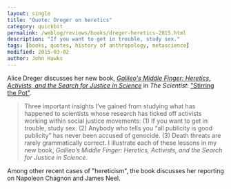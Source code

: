 ```yaml
---
layout: single
title: "Quote: Dreger on heretics"
category: quickbit
permalink: /weblog/reviews/books/dreger-heretics-2015.html
description: "If you want to get in trouble, study sex."
tags: [books, quotes, history of anthropology, metascience]
modified: 2015-03-02
author: John Hawks
---
```


Alice Dreger discusses her new book, <a href="http://www.amazon.com/gp/product/1594206082/ref=as_li_tl?ie=UTF8&camp=1789&creative=390957&creativeASIN=1594206082&linkCode=as2&tag=johnhawksanth-20&linkId=24ECTZW2IHWL7PB2"><em>Galileo's Middle Finger: Heretics, Activists, and the Search for Justice in Science</em></a> in _The Scientist_: <a href="http://www.the-scientist.com/?articles.view/articleNo/42262/title/Stirring-the-Pot/">"Stirring the Pot"</a>. 

<blockquote>Three important insights I’ve gained from studying what has happened to scientists whose research has ticked off activists working within social justice movements: (1) If you want to get in trouble, study sex. (2) Anybody who tells you “all publicity is good publicity” has never been accused of genocide. (3) Death threats are rarely grammatically correct. I illustrate each of these lessons in my new book, <em>Galileo’s Middle Finger: Heretics, Activists, and the Search for Justice in Science.</em></blockquote>

Among other recent cases of "hereticism", the book discusses her reporting on Napoleon Chagnon and James Neel. 
